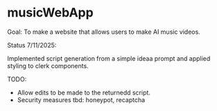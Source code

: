 # musicWebApp

Goal:
To make a website that allows users to make AI music videos.

Status 7/11/2025:

Implemented script generation from a simple ideaa prompt and applied styling to clerk components.

TODO:
- Allow edits to be made to the returnedd script.
- Security measures tbd: honeypot, recaptcha

